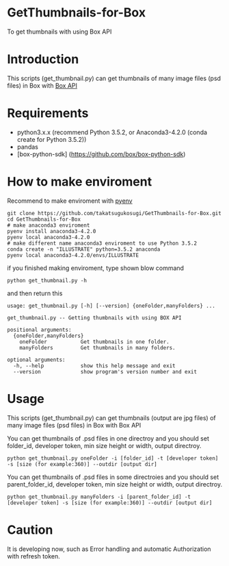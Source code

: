 # GetThumbnails-for-Box

To get thumbnails with using Box API

# Introduction

This scripts (get_thumbnail.py) can get thumbnails of many image files (psd files) in Box with [Box API](https://developer.box.com/v2.0/reference)


# Requirements

*  python3.x.x (recommend Python 3.5.2, or Anaconda3-4.2.0 (conda create for Python 3.5.2))
*  pandas
*  [box-python-sdk] (https://github.com/box/box-python-sdk) 

# How to make enviroment
Recommend to make enviroment with [pyenv](https://github.com/pyenv/pyenv)

```
git clone https://github.com/takatsugukosugi/GetThumbnails-for-Box.git
cd GetThumbnails-for-Box
# make anaconda3 enviroment
pyenv install anaconda3-4.2.0
pyenv local anaconda3-4.2.0
# make different name anaconda3 enviroment to use Python 3.5.2
conda create -n "ILLUSTRATE" python=3.5.2 anaconda
pyenv local anaconda3-4.2.0/envs/ILLUSTRATE
```

if you finished making enviroment, type shown blow command

```
python get_thumbnail.py -h
```

and then return this

```
usage: get_thumbnail.py [-h] [--version] {oneFolder,manyFolders} ...

get_thumbnail.py -- Getting thumbnails with using BOX API

positional arguments:
  {oneFolder,manyFolders}
    oneFolder           Get thumbnails in one folder.
    manyFolders         Get thumbnails in many folders.

optional arguments:
  -h, --help            show this help message and exit
  --version             show program's version number and exit
```
# Usage

This scripts (get_thumbnail.py) can get thumbnails (output are jpg files) of many image files (psd files) in Box with Box API

You can get thumbnails of .psd files in one directroy and you should set folder_id, developer token, min size height or width, output directroy.

```
python get_thumbnail.py oneFolder -i [folder_id] -t [developer token] -s [size (for example:360)] --outdir [output dir]
```

You can get thumbnails of .psd files in some directroies and you should set parent_folder_id, developer token, min size height or width, output directroy.

```
python get_thumbnail.py manyFolders -i [parent_folder_id] -t [developer token] -s [size (for example:360)] --outdir [output dir]
```


# Caution

It is developing now, such as  Error handling and automatic Authorization with refresh token.
